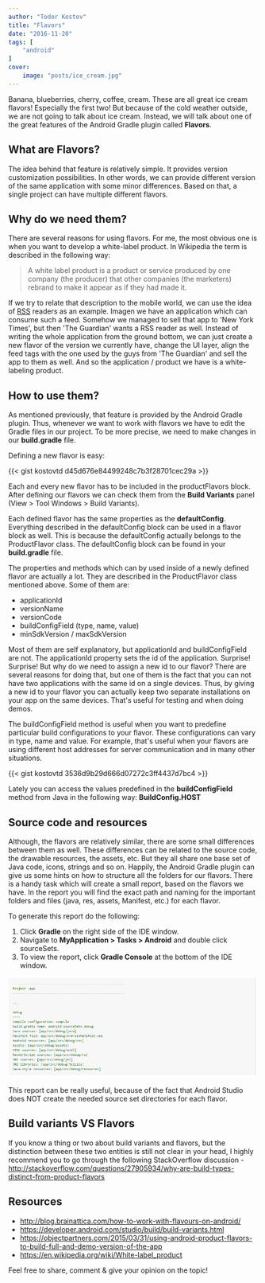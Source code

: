 ```yaml
---
author: "Todor Kostov"
title: "Flavors"
date: "2016-11-20"
tags: [
    "android"
]
cover:
    image: "posts/ice_cream.jpg"
---
```


Banana, blueberries, cherry, coffee, cream. These are all great ice cream flavors! Especially the first two! But because of the cold weather outside, we are not going to talk about ice cream. Instead, we will talk about one of the great features of the Android Gradle plugin called **Flavors**.

## What are Flavors?

The idea behind that feature is relatively simple. It provides version customization possibilities. In other words, we can provide different version of the same application with some minor differences. Based on that, a single project can have multiple different flavors.

## Why do we need them?

There are several reasons for using flavors. For me, the most obvious one is when you want to develop a white-label product. In Wikipedia the term is described in the following way:

> A white label product is a product or service produced by one company (the producer) that other companies (the marketers) rebrand to make it appear as if they had made it.

If we try to relate that description to the mobile world, we can use the idea of [RSS](https://en.wikipedia.org/wiki/RSS) readers as an example. Imagen we have an application which can consume such a feed. Somehow we managed to sell that app to 'New York Times', but then 'The Guardian' wants a RSS reader as well. Instead of writing the whole application from the ground bottom, we can just create a new flavor of the version we currently have, change the UI layer, align the feed tags with the one used by the guys from 'The Guardian' and sell the app to them as well. And so the application / product we have is a white-labeling product.

## How to use them?

As mentioned previously, that feature is provided by the Android Gradle plugin. Thus, whenever we want to work with flavors we have to edit the Gradle files in our project. To be more precise, we need to make changes in our **build.gradle** file.

Defining a new flavor is easy:

{{< gist kostovtd d45d676e84499248c7b3f28701cec29a >}}

Each and every new flavor has to be included in the productFlavors block. After defining our flavors we can check them from the **Build Variants** panel (View > Tool Windows > Build Variants).

Each defined flavor has the same properties as the **defaultConfig**. Everything described in the defaultConfig block can be used in a flavor block as well. This is because the defaultConfig actually belongs to the ProductFlavor class. The defaultConfig block can be found in your **build.gradle** file.

The properties and methods which can by used inside of a newly defined flavor are actually a lot. They are described in the ProductFlavor class mentioned above. Some of them are:
* applicationId
* versionName
* versionCode
* buildConfigField (type, name, value)
* minSdkVersion / maxSdkVersion

Most of them are self explanatory, but applicationId and buildConfigField are not. The applicationId property sets the id of the application. Surprise! Surprise! But why do we need to assign a new id to our flavor? There are several reasons for doing that, but one of them is the fact that you can not have two applications with the same id on a single devices. Thus, by giving a new id to your flavor you can actually keep two separate installations on your app on the same devices. That's useful for testing and when doing demos.

The buildConfigField method is useful when you want to predefine particular build configurations to your flavor. These configurations can vary in type, name and value. For example, that's useful when your flavors are using different host addresses for server communication and in many other situations.

{{< gist kostovtd 3536d9b29d666d07272c3ff4437d7bc4 >}}

Lately you can access the values predefined in the **buildConfigField** method from Java in the following way: **BuildConfig.HOST**

## Source code and resources

Although, the flavors are relatively similar, there are some small differences between them as well. These differences can be related to the source code, the drawable resources, the assets, etc. But they all share one base set of Java code, icons, strings and so on. Happily, the Android Gradle plugin can give us some hints on how to structure all the folders for our flavors. There is a handy task which will create a small report, based on the flavors we have. In the report you will find the exact path and naming for the important folders and files (java, res, assets, Manifest, etc.) for each flavor.

To generate this report do the following:
1. Click **Gradle** on the right side of the IDE window.
2. Navigate to **MyApplication > Tasks > Android** and double click sourceSets.
3. To view the report, click **Gradle Console** at the bottom of the IDE window.

![](/gradle_task_report.png)

This report can be really useful, because of the fact that Android Studio does NOT create the needed source set directories for each flavor.

## Build variants VS Flavors

If you know a thing or two about build variants and flavors, but the distinction between these two entities is still not clear in your head, I highly recommend you to go through the following StackOverflow discussion - 
http://stackoverflow.com/questions/27905934/why-are-build-types-distinct-from-product-flavors 

## Resources

* http://blog.brainattica.com/how-to-work-with-flavours-on-android/ 
* https://developer.android.com/studio/build/build-variants.html 
* https://objectpartners.com/2015/03/31/using-android-product-flavors-to-build-full-and-demo-version-of-the-app 
* https://en.wikipedia.org/wiki/White-label_product 

Feel free to share, comment & give your opinion on the topic!